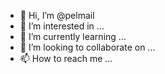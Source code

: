 - 👋 Hi, I’m @pelmail
- 👀 I’m interested in ...
- 🌱 I’m currently learning ...
- 💞️ I’m looking to collaborate on ...
- 📫 How to reach me ...

<!---
pelmail/pelmail is a ✨ special ✨ repository because its `README.md` (this file) appears on your GitHub profile.
You can click the Preview link to take a look at your changes.
--->
